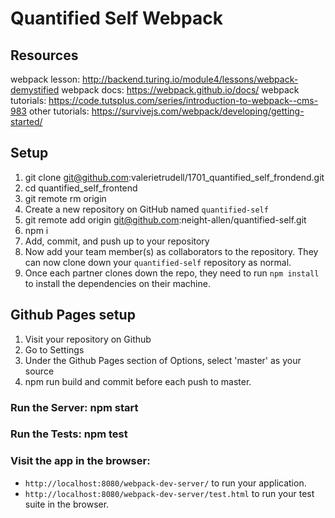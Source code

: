 # Quantified Self Webpack

## Resources

webpack lesson: http://backend.turing.io/module4/lessons/webpack-demystified
webpack docs: https://webpack.github.io/docs/
webpack tutorials: https://code.tutsplus.com/series/introduction-to-webpack--cms-983
other tutorials: https://survivejs.com/webpack/developing/getting-started/


## Setup

1. git clone git@github.com:valerietrudell/1701_quantified_self_frondend.git
2. cd quantified_self_frontend
3. git remote rm origin
4. Create a new repository on GitHub named `quantified-self`
5. git remote add origin git@github.com:neight-allen/quantified-self.git
6. npm i
7. Add, commit, and push up to your repository
8. Now add your team member(s) as collaborators to the repository. They can now clone down your `quantified-self` repository as normal.
9. Once each partner clones down the repo, they need to run `npm install` to install the dependencies on their machine.

## Github Pages setup

1. Visit your repository on Github
2. Go to Settings
3. Under the Github Pages section of Options, select 'master' as your source
4. npm run build  and commit before each push to master.

### Run the Server: npm start
### Run the Tests: npm test
### Visit the app in the browser:

* `http://localhost:8080/webpack-dev-server/` to run your application.
* `http://localhost:8080/webpack-dev-server/test.html` to run your test suite in the browser.
